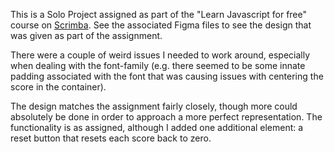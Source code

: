 This is a Solo Project assigned as part of the "Learn Javascript for free" course on [Scrimba](scrimba.com). See the associated Figma files to see the design that was given as part of the assignment. 

There were a couple of weird issues I needed to work around, especially when dealing with the font-family (e.g. there seemed to be some innate padding associated with the font that was causing issues with centering the score in the container). 

The design matches the assignment fairly closely, though more could absolutely be done in order to approach a more perfect representation. The functionality is as assigned, although I added one additional element: a reset button that resets each score back to zero.
